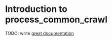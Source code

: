 # Introduction to process_common_crawl

TODO: write [great documentation](http://jacobian.org/writing/what-to-write/)
